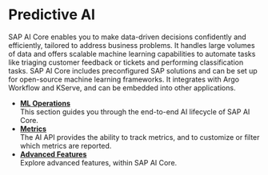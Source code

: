 <!-- loio6c3b730e5e514cf9aad410fd2a4c637f -->

# Predictive AI

SAP AI Core enables you to make data-driven decisions confidently and efficiently, tailored to address business problems. It handles large volumes of data and offers scalable machine learning capabilities to automate tasks like triaging customer feedback or tickets and performing classification tasks. SAP AI Core includes preconfigured SAP solutions and can be set up for open-source machine learning frameworks. It integrates with Argo Workflow and KServe, and can be embedded into other applications.

-   **[ML Operations](ml-operations-7f5aa9b.md "This section guides you through the end-to-end AI lifecycle of SAP AI Core.")**  
This section guides you through the end-to-end AI lifecycle of SAP AI Core.
-   **[Metrics](metrics-36f8bec.md "The AI API provides the ability to track metrics, and to customize or filter which metrics
			are reported. ")**  
The AI API provides the ability to track metrics, and to customize or filter which metrics are reported.
-   **[Advanced Features](advanced-features-24f2fbb.md "Explore advanced features, within SAP AI Core.")**  
Explore advanced features, within SAP AI Core.

